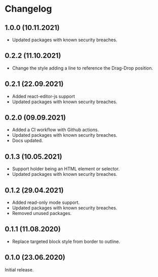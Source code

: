 # Changelog

## 1.0.0 (10.11.2021)

* Updated packages with known security breaches. 

## 0.2.2 (11.10.2021)

* Change the style adding a line to reference the Drag-Drop position.  

## 0.2.1 (22.09.2021)

* Added react-editor-js support
* Updated packages with known security breaches.

## 0.2.0 (09.09.2021)

* Added a CI workflow with Github actions.
* Updated packages with known security breaches.
* Docs updated.

## 0.1.3 (10.05.2021)

* Support holder being an HTML element or selector.
* Updated packages with known security breaches.

## 0.1.2 (29.04.2021)

* Added read-only mode support.
* Updated packages with known security breaches.
* Removed unused packages.

## 0.1.1 (11.08.2020)

* Replace targeted block style from border to outline.

## 0.1.0 (23.06.2020)

Initial release.
